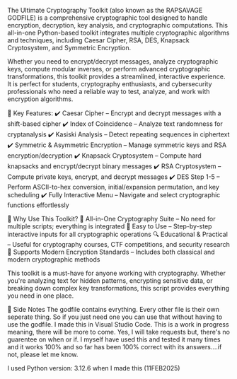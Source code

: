 The Ultimate Cryptography Toolkit (also known as the RAPSAVAGE GODFILE) is a comprehensive cryptographic tool designed to handle encryption, decryption, key analysis, and cryptographic computations. This all-in-one Python-based toolkit integrates multiple cryptographic algorithms and techniques, including Caesar Cipher, RSA, DES, Knapsack Cryptosystem, and Symmetric Encryption.

Whether you need to encrypt/decrypt messages, analyze cryptographic keys, compute modular inverses, or perform advanced cryptographic transformations, this toolkit provides a streamlined, interactive experience. It is perfect for students, cryptography enthusiasts, and cybersecurity professionals who need a reliable way to test, analyze, and work with encryption algorithms.

🔹 Key Features:
✔️ Caesar Cipher – Encrypt and decrypt messages with a shift-based cipher
✔️ Index of Coincidence – Analyze text randomness for cryptanalysis
✔️ Kasiski Analysis – Detect repeating sequences in ciphertext
✔️ Symmetric & Asymmetric Encryption – Manage symmetric keys and RSA encryption/decryption
✔️ Knapsack Cryptosystem – Compute hard knapsacks and encrypt/decrypt binary messages
✔️ RSA Cryptosystem – Compute private keys, encrypt, and decrypt messages
✔️ DES Step 1-5 – Perform ASCII-to-hex conversion, initial/expansion permutation, and key scheduling
✔️ Fully Interactive Menu – Navigate and select cryptographic functions effortlessly

🔹 Why Use This Toolkit?
🔑 All-in-One Cryptography Suite – No need for multiple scripts; everything is integrated
🚀 Easy to Use – Step-by-step interactive inputs for all cryptographic operations
🔍 Educational & Practical – Useful for cryptography courses, CTF competitions, and security research
🔐 Supports Modern Encryption Standards – Includes both classical and modern cryptographic methods

This toolkit is a must-have for anyone working with cryptography. Whether you're analyzing text for hidden patterns, encrypting sensitive data, or breaking down complex key transformations, this script provides everything you need in one place.

🔹 Side Notes
The godfile contains evrything. Every other file is their own seperate thing. So if you just need one you can use that without having to use the godfile.
I made this in Visual Studio Code.
This is a work in progress meaning, there will be more to come.
Yes, I will take requests but, there's no guarentee on when or if.
I myself have used this and tested it many times and it works 100% and so far has been 100% correct with its answers....if not, please let me know.

I used Python version: 3.12.6 when I made this (11FEB2025)

